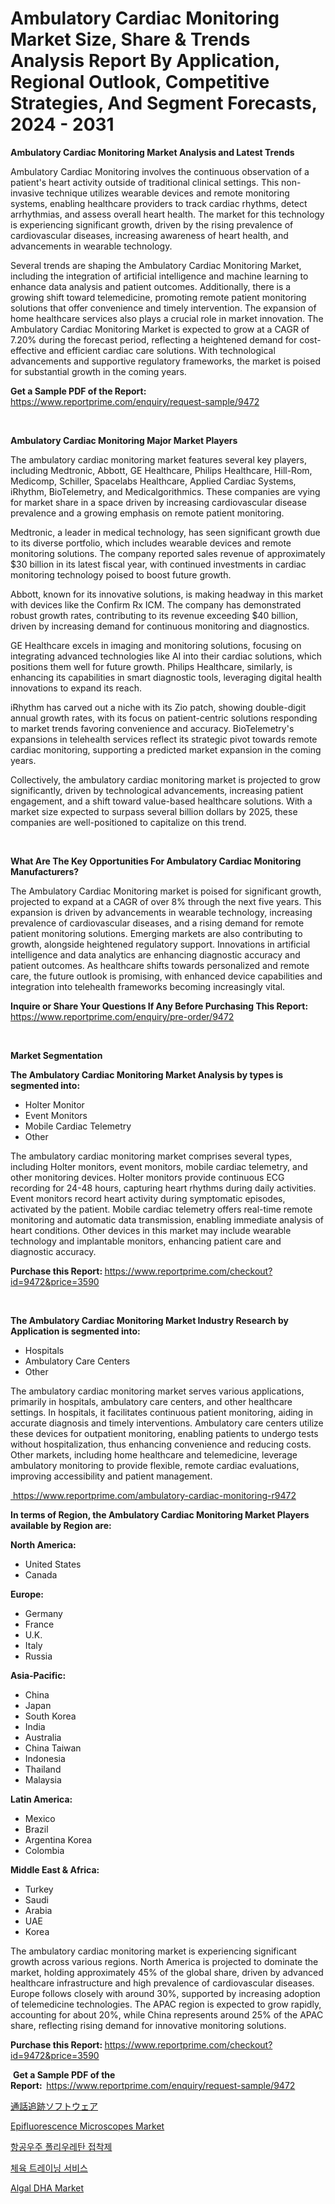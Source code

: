 <p><h1>Ambulatory Cardiac Monitoring Market Size, Share & Trends Analysis Report By Application, Regional Outlook, Competitive Strategies, And Segment Forecasts, 2024 - 2031</h1></p><p><strong>Ambulatory Cardiac Monitoring Market Analysis and Latest Trends</strong></p>
<p><p>Ambulatory Cardiac Monitoring involves the continuous observation of a patient's heart activity outside of traditional clinical settings. This non-invasive technique utilizes wearable devices and remote monitoring systems, enabling healthcare providers to track cardiac rhythms, detect arrhythmias, and assess overall heart health. The market for this technology is experiencing significant growth, driven by the rising prevalence of cardiovascular diseases, increasing awareness of heart health, and advancements in wearable technology.</p><p>Several trends are shaping the Ambulatory Cardiac Monitoring Market, including the integration of artificial intelligence and machine learning to enhance data analysis and patient outcomes. Additionally, there is a growing shift toward telemedicine, promoting remote patient monitoring solutions that offer convenience and timely intervention. The expansion of home healthcare services also plays a crucial role in market innovation. The Ambulatory Cardiac Monitoring Market is expected to grow at a CAGR of 7.20% during the forecast period, reflecting a heightened demand for cost-effective and efficient cardiac care solutions. With technological advancements and supportive regulatory frameworks, the market is poised for substantial growth in the coming years.</p></p>
<p><strong>Get a Sample PDF of the Report:&nbsp;</strong> <a href="https://www.reportprime.com/enquiry/request-sample/9472">https://www.reportprime.com/enquiry/request-sample/9472</a></p>
<p>&nbsp;</p>
<p><strong>Ambulatory Cardiac Monitoring Major Market Players</strong></p>
<p><p>The ambulatory cardiac monitoring market features several key players, including Medtronic, Abbott, GE Healthcare, Philips Healthcare, Hill-Rom, Medicomp, Schiller, Spacelabs Healthcare, Applied Cardiac Systems, iRhythm, BioTelemetry, and Medicalgorithmics. These companies are vying for market share in a space driven by increasing cardiovascular disease prevalence and a growing emphasis on remote patient monitoring.</p><p>Medtronic, a leader in medical technology, has seen significant growth due to its diverse portfolio, which includes wearable devices and remote monitoring solutions. The company reported sales revenue of approximately $30 billion in its latest fiscal year, with continued investments in cardiac monitoring technology poised to boost future growth.</p><p>Abbott, known for its innovative solutions, is making headway in this market with devices like the Confirm Rx ICM. The company has demonstrated robust growth rates, contributing to its revenue exceeding $40 billion, driven by increasing demand for continuous monitoring and diagnostics.</p><p>GE Healthcare excels in imaging and monitoring solutions, focusing on integrating advanced technologies like AI into their cardiac solutions, which positions them well for future growth. Philips Healthcare, similarly, is enhancing its capabilities in smart diagnostic tools, leveraging digital health innovations to expand its reach.</p><p>iRhythm has carved out a niche with its Zio patch, showing double-digit annual growth rates, with its focus on patient-centric solutions responding to market trends favoring convenience and accuracy. BioTelemetry's expansions in telehealth services reflect its strategic pivot towards remote cardiac monitoring, supporting a predicted market expansion in the coming years.</p><p>Collectively, the ambulatory cardiac monitoring market is projected to grow significantly, driven by technological advancements, increasing patient engagement, and a shift toward value-based healthcare solutions. With a market size expected to surpass several billion dollars by 2025, these companies are well-positioned to capitalize on this trend.</p></p>
<p>&nbsp;</p>
<p><strong>What Are The Key Opportunities For Ambulatory Cardiac Monitoring Manufacturers?</strong></p>
<p><p>The Ambulatory Cardiac Monitoring market is poised for significant growth, projected to expand at a CAGR of over 8% through the next five years. This expansion is driven by advancements in wearable technology, increasing prevalence of cardiovascular diseases, and a rising demand for remote patient monitoring solutions. Emerging markets are also contributing to growth, alongside heightened regulatory support. Innovations in artificial intelligence and data analytics are enhancing diagnostic accuracy and patient outcomes. As healthcare shifts towards personalized and remote care, the future outlook is promising, with enhanced device capabilities and integration into telehealth frameworks becoming increasingly vital.</p></p>
<p><strong>Inquire or Share Your Questions If Any Before Purchasing This Report:</strong> <a href="https://www.reportprime.com/enquiry/pre-order/9472">https://www.reportprime.com/enquiry/pre-order/9472</a></p>
<p>&nbsp;</p>
<p><strong>Market Segmentation</strong></p>
<p><strong>The Ambulatory Cardiac Monitoring Market Analysis by types is segmented into:</strong></p>
<p><ul><li>Holter Monitor</li><li>Event Monitors</li><li>Mobile Cardiac Telemetry</li><li>Other</li></ul></p>
<p><p>The ambulatory cardiac monitoring market comprises several types, including Holter monitors, event monitors, mobile cardiac telemetry, and other monitoring devices. Holter monitors provide continuous ECG recording for 24-48 hours, capturing heart rhythms during daily activities. Event monitors record heart activity during symptomatic episodes, activated by the patient. Mobile cardiac telemetry offers real-time remote monitoring and automatic data transmission, enabling immediate analysis of heart conditions. Other devices in this market may include wearable technology and implantable monitors, enhancing patient care and diagnostic accuracy.</p></p>
<p><strong>Purchase this Report:&nbsp;</strong><a href="https://www.reportprime.com/checkout?id=9472&price=3590">https://www.reportprime.com/checkout?id=9472&price=3590</a></p>
<p>&nbsp;</p>
<p><strong>The Ambulatory Cardiac Monitoring Market Industry Research by Application is segmented into:</strong></p>
<p><ul><li>Hospitals</li><li>Ambulatory Care Centers</li><li>Other</li></ul></p>
<p><p>The ambulatory cardiac monitoring market serves various applications, primarily in hospitals, ambulatory care centers, and other healthcare settings. In hospitals, it facilitates continuous patient monitoring, aiding in accurate diagnosis and timely interventions. Ambulatory care centers utilize these devices for outpatient monitoring, enabling patients to undergo tests without hospitalization, thus enhancing convenience and reducing costs. Other markets, including home healthcare and telemedicine, leverage ambulatory monitoring to provide flexible, remote cardiac evaluations, improving accessibility and patient management.</p></p>
<p><a href="https://www.reportprime.com/ambulatory-cardiac-monitoring-r9472">&nbsp;https://www.reportprime.com/ambulatory-cardiac-monitoring-r9472</a></p>
<p><strong>In terms of Region, the Ambulatory Cardiac Monitoring Market Players available by Region are:</strong></p>
<p>
    <p> <strong> North America: </strong>
        <ul>
            <li>United States</li>
            <li>Canada</li>
        </ul>
        </p> 
    <p> <strong> Europe: </strong>
        <ul>
            <li>Germany</li>
            <li>France</li>
            <li>U.K.</li>
            <li>Italy</li>
            <li>Russia</li>
        </ul>
        </p> 
    <p> <strong> Asia-Pacific: </strong>
        <ul>
            <li>China</li>
            <li>Japan</li>
            <li>South Korea</li>
            <li>India</li>
            <li>Australia</li>
            <li>China Taiwan</li>
            <li>Indonesia</li>
            <li>Thailand</li>
            <li>Malaysia</li>
        </ul>
        </p> 
    <p> <strong> Latin America: </strong>
        <ul>
            <li>Mexico</li>
            <li>Brazil</li>
            <li>Argentina Korea</li>
            <li>Colombia</li>
        </ul>
        </p> 
    <p> <strong> Middle East & Africa: </strong>
        <ul>
            <li>Turkey</li>
            <li>Saudi</li>
            <li>Arabia</li>
            <li>UAE</li>
            <li>Korea</li>
        </ul>
    </p>
    </p>
<p><p>The ambulatory cardiac monitoring market is experiencing significant growth across various regions. North America is projected to dominate the market, holding approximately 45% of the global share, driven by advanced healthcare infrastructure and high prevalence of cardiovascular diseases. Europe follows closely with around 30%, supported by increasing adoption of telemedicine technologies. The APAC region is expected to grow rapidly, accounting for about 20%, while China represents around 25% of the APAC share, reflecting rising demand for innovative monitoring solutions.</p></p>
<p><strong>Purchase this Report: </strong><a href="https://www.reportprime.com/checkout?id=9472&price=3590">https://www.reportprime.com/checkout?id=9472&price=3590</a></p>
<p>&nbsp;<strong>Get a Sample PDF of the Report:&nbsp;&nbsp;</strong><a href="https://www.reportprime.com/enquiry/request-sample/9472">https://www.reportprime.com/enquiry/request-sample/9472</a></p>
<p><strong></strong></p>
<p><p><a href="https://github.com/lababdou/Market-Research-Report-List-6/blob/main/49512896130.md">通話追跡ソフトウェア</a></p><p><a href="https://www.linkedin.com/pulse/epifluorescence-microscopes-market-overview-global-trends-future-vpaqe?trackingId=9veuNEXvQrKlas3iZzTPDQ%3D%3D">Epifluorescence Microscopes Market</a></p><p><a href="https://medium.com/@pwhkjukf5/aerospace-polyurethane-adhesive-market-%EC%9D%98-%EA%B8%80%EB%A1%9C%EB%B2%8C-%EC%8B%9C%EC%9E%A5-%EA%B0%9C%EC%9A%94%EB%8A%94-%EC%A0%84-%EC%84%B8%EA%B3%84-%EB%B0%8F-%EC%A3%BC%EC%9A%94-%EC%8B%9C%EC%9E%A5%EC%9D%98-%EC%82%B0%EC%97%85%EC%97%90-%EC%98%81%ED%96%A5%EC%9D%84-%EB%AF%B8%EC%B9%98%EB%8A%94-%EC%A3%BC%EC%9A%94-%ED%8A%B8%EB%A0%8C%EB%93%9C%EC%97%90-%EB%8C%80%ED%95%9C-%EB%8F%85%ED%8A%B9%ED%95%9C-%EA%B4%80%EC%A0%90%EC%9D%84-bdcfce186986?postPublishedType=initial">항공우주 폴리우레탄 접착제</a></p><p><a href="https://medium.com/@nikki.bettison/%EA%B8%80%EB%A1%9C%EB%B2%8C-%EC%9A%B4%EB%8F%99-%ED%9B%88%EB%A0%A8-%EC%84%9C%EB%B9%84%EC%8A%A4-%EC%8B%9C%EC%9E%A5-%EB%8F%99%ED%96%A5-%EB%B0%8F-%ED%98%81%EC%8B%A0-%EB%AF%B8%EB%9E%98-%EC%A0%84%EB%A7%9D-%EB%B6%84%EC%84%9D-2024-2031-046dbf8b3545">체육 트레이닝 서비스</a></p><p><a href="https://issuu.com/reportprime-2/docs/algal-dha-market-size-2030.pptx_ed1678675bc9e8">Algal DHA Market</a></p></p>